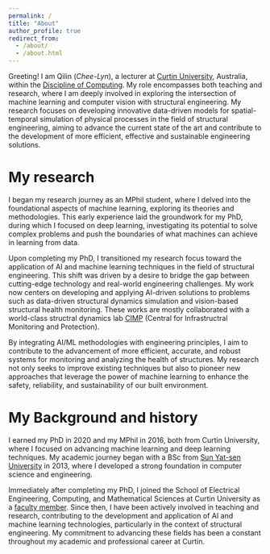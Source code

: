 ```yaml
---
permalink: /
title: "About"
author_profile: true
redirect_from: 
  - /about/
  - /about.html
---
```


Greeting! I am Qilin (*Chee-Lyn*), a lecturer at [Curtin University](https://www.curtin.edu.au/), Australia, within the [Discipline of Computing](https://www.curtin.edu.au/about/learning-teaching/science-engineering/school-of-electrical-engineering-computing-and-mathematical-sciences/computing/). My role encompasses both teaching and research, where I am deeply involved in exploring the intersection of machine learning and computer vision with structural engineering. My research focuses on developing innovative data-driven models for spatial-temporal simulation of physical processes in the field of structural engineering, aiming to advance the current state of the art and contribute to the development of more efficient, effective and sustainable engineering solutions.

My research
======
I began my research journey as an MPhil student, where I delved into the foundational aspects of machine learning, exploring its theories and methodologies. This early experience laid the groundwork for my PhD, during which I focused on deep learning, investigating its potential to solve complex problems and push the boundaries of what machines can achieve in learning from data.

Upon completing my PhD, I transitioned my research focus toward the application of AI and machine learning techniques in the field of structural engineering. This shift was driven by a desire to bridge the gap between cutting-edge technology and real-world engineering challenges. My work now centers on developing and applying AI-driven solutions to problems such as data-driven structural dynamics simulation and vision-based structural health monitoring. These works are mostly collaborated with a world-class structral dynamics lab [CIMP](https://structuraldynamics.curtin.edu.au/) (Central for Infrastructral Monitoring and Protection).

By integrating AI/ML methodologies with engineering principles, I aim to contribute to the advancement of more efficient, accurate, and robust systems for monitoring and analyzing the health of structures. My research not only seeks to improve existing techniques but also to pioneer new approaches that leverage the power of machine learning to enhance the safety, reliability, and sustainability of our built environment.

My Background and history
======
I earned my PhD in 2020 and my MPhil in 2016, both from Curtin University, where I focused on advancing machine learning and deep learning techniques. My academic journey began with a BSc from [Sun Yat-sen University](https://www.sysu.edu.cn/sysuen/) in 2013, where I developed a strong foundation in computer science and engineering.

Immediately after completing my PhD, I joined the School of Electrical Engineering, Computing, and Mathematical Sciences at Curtin University as a [faculty member](https://staffportal.curtin.edu.au/staff/profile/view/qilin-li-bf62f954/). Since then, I have been actively involved in teaching and research, contributing to the development and application of AI and machine learning technologies, particularly in the context of structural engineering. My commitment to advancing these fields has been a constant throughout my academic and professional career at Curtin.